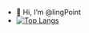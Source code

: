 - 👋 Hi, I’m @lingPoint
- [![Top Langs](https://github-readme-stats.vercel.app/api/top-langs/?username=lingPoint)](https://github.com/anuraghazra/github-readme-stats)
